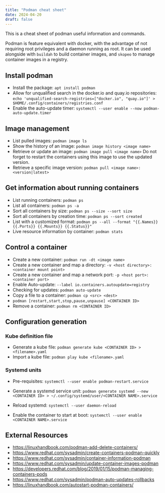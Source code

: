 ```yaml
---
title: "Podman cheat sheet"
date: 2024-04-20
draft: false
---
```


This is a cheat sheet of podman useful information and commands.

<!--more-->

Podman is feature equivalent with docker, with the advantage of not requiring root privileges and a daemon running as root.
It can be used alongside with `buildah` to build container images, and `skopeo` to manage container images in a registry.

## Install podman

* Install the package: `apt install podman`
* Allow for unqualified search in the docker.io and quay.io repositories: `echo 'unqualified-search-registries=["docker.io", "quay.io"]' > $HOME/.config/containers/registries.conf`
* Enable the auto-update timer: `systemctl --user enable --now podman-auto-update.timer`

## Image management

* List pulled images: `podman image ls`
* Show the history of an image: `podman image history <image name>`
* Retrieve or update an image: `podman image pull <image name>`
  Do not forget to restart the containers using this image to use the updated version.
* Retrieve a specific image version: `podman pull <image name>:<version|latest>`

## Get information about running containers

* List running containers: `podman ps`
* List all containers: `podman ps -a`
* Sort all containers by size: `podman ps --size --sort size`
* Sort all containers by creation time: `podman ps --sort created`
* List with a customized format: `podman ps --all --format "{{.Names}} {{.Ports}} {{.Mounts}} {{.Status}}"`
* Live resource information by container: `podman stats`

## Control a container

* Create a new container: `podman run -dt <image name>`
* Create a new container and map a directory: `-v <host directory>:<container mount point>`
* Create a new container and map a network port: `-p <host port>:<container port>`
* Enable Auto-update: `--label io.containers.autoupdate=registry`
* Checking for updates: `podman auto-update`
* Copy a file to a container: `podman cp <src> <dest>`
* `podman [restart,start,stop,pause,unpause] <CONTAINER ID>`
* Remove a container: `podman rm <CONTAINER ID>`

## Configuration generation

### Kube definition file

* Generate a kube file: `podman generate kube <CONTAINER ID> > <filename>.yaml`
* Import a kube file: `podman play kube <filename>.yaml`

### Systemd units

* Pre-requisites: `systemctl --user enable podman-restart.service`

* Generate a systemd service unit: `podman generate systemd --new <CONTAINER ID> > ~/.config/systemd/user/<CONTAINER NAME>.service`
* Reload systemd: `systemctl --user daemon-reload`
* Enable the container to start at boot: `systemctl --user enable <CONTAINER NAME>.service`

## External Resources

* https://linuxhandbook.com/podman-add-delete-containers/
* https://www.redhat.com/sysadmin/create-containers-podman-quickly
* https://www.redhat.com/sysadmin/container-information-podman
* https://www.redhat.com/sysadmin/update-container-images-podman
* https://developers.redhat.com/blog/2019/01/15/podman-managing-containers-pods
* https://www.redhat.com/sysadmin/podman-auto-updates-rollbacks
* https://linuxhandbook.com/autostart-podman-containers/
